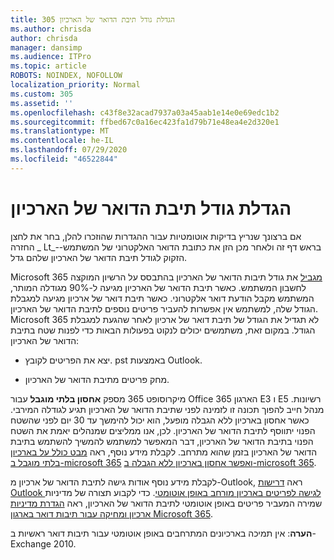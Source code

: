```yaml
---
title: 305 הגדלת גודל תיבת הדואר של הארכיון
ms.author: chrisda
author: chrisda
manager: dansimp
ms.audience: ITPro
ms.topic: article
ROBOTS: NOINDEX, NOFOLLOW
localization_priority: Normal
ms.custom: 305
ms.assetid: ''
ms.openlocfilehash: c43f8e32acad7937a03a45aab1e14e0e69edc1b2
ms.sourcegitcommit: ffbed67c0a16ec423fa1d79b71e48ea4e2d320e1
ms.translationtype: MT
ms.contentlocale: he-IL
ms.lasthandoff: 07/29/2020
ms.locfileid: "46522844"
---
```

# <a name="increase-the-archive-mailbox-size"></a>הגדלת גודל תיבת הדואר של הארכיון


אם ברצונך שנריץ בדיקות אוטומטיות עבור ההגדרות שהוזכרו להלן, בחר את לחצן החזרה _ Lt_--בראש דף זה ולאחר מכן הזן את כתובת הדואר האלקטרוני של המשתמש הזקוק לגודל תיבת הדואר של הארכיון שלהם גדל.

Microsoft 365 [מגביל](https://docs.microsoft.com/office365/servicedescriptions/exchange-online-service-description/exchange-online-limits#mailbox-storage-limits) את גודל תיבות הדואר של הארכיון בהתבסס על הרשיון המוקצה לחשבון המשתמש. כאשר תיבת הדואר של הארכיון מגיעה ל-90% מגודלה המותר, המשתמש מקבל הודעת דואר אלקטרוני. כאשר תיבת דואר של ארכיון מגיעה למגבלת הגודל שלה, למשתמש אין אפשרות להעביר פריטים נוספים לתיבת הדואר של הארכיון. Microsoft 365 לא תגדיל את הגודל של תיבת דואר של ארכיון לאחר שהגעת למגבלת הגודל. במקום זאת, משתמשים יכולים לנקוט בפעולות הבאות כדי לפנות שטח בתיבת הדואר של הארכיון:

- יצא את הפריטים לקובץ. pst באמצעות Outlook.

- מחק פריטים מתיבת הדואר של הארכיון.

מיקרוסופט 365 מספק **אחסון בלתי מוגבל** עבור Office 365 הארגון E3 ו E5 רשיונות. מנהל חייב להפוך תכונה זו לזמינה לפני שתיבת הדואר של הארכיון תגיע לגודלה המירבי. כאשר אחסון בארכיון ללא הגבלה מופעל, הוא יכול להימשך עד 30 יום לפני שהשטח הפנוי יתווסף לתיבת הדואר של הארכיון. לכן, אנו ממליצים שמנהלים יאמת את השטח הפנוי בתיבת הדואר של הארכיון, דבר המאפשר למשתמש להמשיך להשתמש בתיבת הדואר של הארכיון בזמן שהוא מתרחב. לקבלת מידע נוסף, ראה [מבט כולל על בארכיון בלתי מוגבל ב-microsoft 365](https://docs.microsoft.com/microsoft-365/compliance/unlimited-archiving) [ואפשר אחסון בארכיון ללא הגבלה ב-microsoft 365](https://docs.microsoft.com/microsoft-365/compliance/enable-unlimited-archiving).

לקבלת מידע נוסף אודות גישה לתיבת הדואר של ארכיון מ-Outlook, ראה [דרישות Outlook לגישה לפריטים בארכיון מורחב באופן אוטומטי](https://docs.microsoft.com/microsoft-365/compliance/unlimited-archiving#outlook-requirements-for-accessing-items-in-an-auto-expanded-archive). כדי לקבוע תצורה של מדיניות שמירה המעביר פריטים באופן אוטומטי לתיבת הדואר של הארכיון, ראה [הגדרת מדיניות ארכיון ומחיקה עבור תיבות דואר בארגון Microsoft 365](https://docs.microsoft.com/microsoft-365/compliance/set-up-an-archive-and-deletion-policy-for-mailboxes).

**הערה**: אין תמיכה בארכיונים המתרחבים באופן אוטומטי עבור תיבות דואר ראשיות ב-Exchange 2010.
